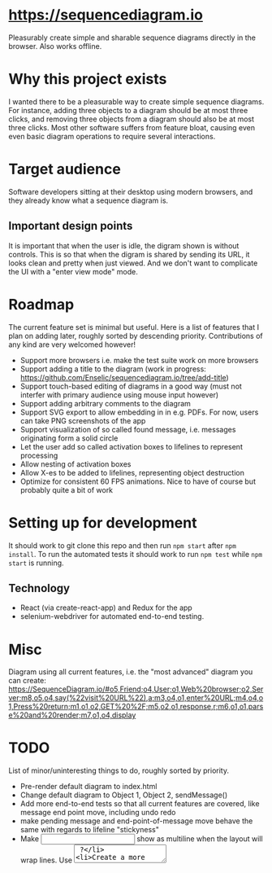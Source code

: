 https://sequencediagram.io
==========================

Pleasurably create simple and sharable sequence diagrams directly in the browser. Also works offline.


Why this project exists
=======================

I wanted there to be a pleasurable way to create simple sequence diagrams.
For instance, adding three objects to a diagram should be at most three clicks,
and removing three objects from a diagram should also be at most three clicks.
Most other software suffers from feature bloat, causing even even basic diagram operations
to require several interactions.


Target audience
===============

Software developers sitting at their desktop using modern browsers, and they
already know what a sequence diagram is.

Important design points
-----------------------

It is important that when the user is idle, the digram shown is without controls.
This is so that when the digram is shared by sending its URL, it looks clean and pretty when just viewed.
And we don't want to complicate the UI with a "enter view mode" mode.


Roadmap
=======

The current feature set is minimal but useful.
Here is a list of features that I plan on adding later, roughly sorted by descending priority.
Contributions of any kind are very welcomed however!

- Support more browsers i.e. make the test suite work on more browsers
- Support adding a title to the diagram (work in progress: https://github.com/Enselic/sequencediagram.io/tree/add-title)
- Support touch-based editing of diagrams in a good way (must not interfer with primary audience using mouse input however)
- Support adding arbitrary comments to the diagram
- Support SVG export to allow embedding in in e.g. PDFs. For now, users can take PNG screenshots of the app
- Support visualization of so called found message, i.e. messages originating form a solid circle
- Let the user add so called activation boxes to lifelines to represent processing
- Allow nesting of activation boxes
- Allow X-es to be added to lifelines, representing object destruction
- Optimize for consistent 60 FPS animations. Nice to have of course but probably quite a bit of work


Setting up for development
==========================

It should work to git clone this repo and then run `npm start` after `npm install`.
To run the automated tests it should work to run `npm test` while `npm start` is
running.

Technology
----------

- React (via create-react-app) and Redux for the app
- selenium-webdriver for automated end-to-end testing.


Misc
====

Diagram using all current features, i.e. the "most advanced" diagram you can create:
https://SequenceDiagram.io/#o5,Friend;o4,User;o1,Web%20browser;o2,Server;m8,o5,o4,say(%22visit%20URL%22),a;m3,o4,o1,enter%20URL;m4,o4,o1,Press%20return;m1,o1,o2,GET%20%2F;m5,o2,o1,response,r;m6,o1,o1,parse%20and%20render;m7,o1,o4,display


TODO
====

List of minor/uninteresting things to do, roughly sorted by priority.
- Pre-render default diagram to index.html
- Change default diagram to Object 1, Object 2, sendMessage()
- Add more end-to-end tests so that all current features are covered, like message end point move, including undo redo
- make pending message and end-point-of-message move behave the same with regards to lifeline "stickyness"
- Make <input /> show as multiline when the layout will wrap lines. Use <textarea /> ?
- Create a more accurate text measurer

